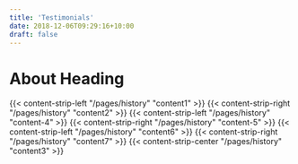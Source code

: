 ```yaml
---
title: 'Testimonials'
date: 2018-12-06T09:29:16+10:00
draft: false
---
```


# About Heading

{{< content-strip-left "/pages/history" "content1" >}}
{{< content-strip-right "/pages/history" "content2" >}}
{{< content-strip-left "/pages/history" "content-4" >}}
{{< content-strip-right "/pages/history" "content-5" >}}
{{< content-strip-left "/pages/history" "content6" >}}
{{< content-strip-right "/pages/history" "content7" >}}
{{< content-strip-center "/pages/history" "content3" >}}
